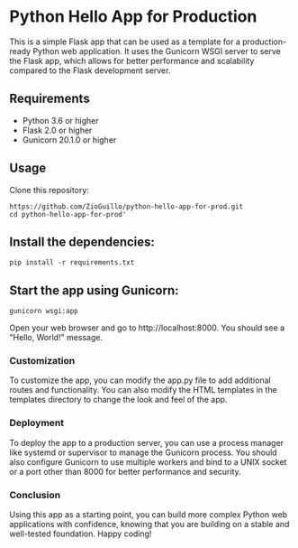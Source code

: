 # Python Hello App for Production
This is a simple Flask app that can be used as a template for a production-ready Python web application. It uses the Gunicorn WSGI server to serve the Flask app, which allows for better performance and scalability compared to the Flask development server.

## Requirements
- Python 3.6 or higher
- Flask 2.0 or higher
- Gunicorn 20.1.0 or higher

## Usage
Clone this repository:
```
https://github.com/ZioGuillo/python-hello-app-for-prod.git
cd python-hello-app-for-prod'
```
## Install the dependencies:
```
pip install -r requirements.txt
```
## Start the app using Gunicorn:
```
gunicorn wsgi:app
```
Open your web browser and go to http://localhost:8000. You should see a "Hello, World!" message.

### Customization
To customize the app, you can modify the app.py file to add additional routes and functionality. You can also modify the HTML templates in the templates directory to change the look and feel of the app.

### Deployment
To deploy the app to a production server, you can use a process manager like systemd or supervisor to manage the Gunicorn process. You should also configure Gunicorn to use multiple workers and bind to a UNIX socket or a port other than 8000 for better performance and security.

### Conclusion
Using this app as a starting point, you can build more complex Python web applications with confidence, knowing that you are building on a stable and well-tested foundation. Happy coding!

